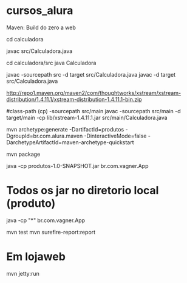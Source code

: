 # cursos_alura
Maven: Build do zero a web

cd calculadora

javac src/Calculadora.java

cd calculadora/src
java Calculadora

javac -sourcepath src -d target src/Calculadora.java
javac -d target src/Calculadora.java

http://repo1.maven.org/maven2/com/thoughtworks/xstream/xstream-distribution/1.4.11.1/xstream-distribution-1.4.11.1-bin.zip

#class-path (cp) -sourcepath src/main
javac -sourcepath src/main -d target/main -cp lib/xstream-1.4.11.1.jar src/main/Calculadora.java


mvn archetype:generate -DartifactId=produtos -DgroupId=br.com.alura.maven -DinteractiveMode=false -DarchetypeArtifactId=maven-archetype-quickstart

mvn package

java -cp produtos-1.0-SNAPSHOT.jar br.com.vagner.App
# Todos os jar no diretorio local (produto)
java -cp "*"  br.com.vagner.App

mvn test
mvn surefire-report:report

# Em lojaweb
mvn jetty:run
